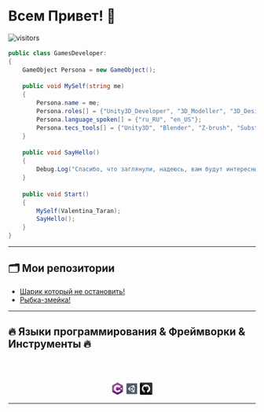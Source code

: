 # Всем Привет! 👋

![visitors](https://visitor-badge.laobi.icu/badge?page_id=Taran-Tina)

```csharp
public class GamesDeveloper:
{
    GameObject Persona = new GameObject();
       
    public void MySelf(string me)
    {
        Persona.name = me;
        Persona.roles[] = {"Unity3D_Developer", "3D_Modeller", "3D_Designer"};
        Persona.language_spoken[] = {"ru_RU", "en_US"};
        Persona.tecs_tools[] = {"Unity3D", "Blender", "Z-brush", "Substance 3D Painter", "Lumion"};
    }   
    
    public void SayHello()
    {
        Debug.Log("Спасибо, что заглянули, надеюсь, вам будут интересны мои работы.");
    }
    
    public void Start()
    {
        MySelf(Valentina_Taran);
        SayHello();
    }
}
```
<hr>

## 🗂️ Мои репозитории
* <a href="https://github.com/Taran-Tina/HelixJump"> Шарик который не остановить! </a>
* <a href="https://github.com/Taran-Tina/Snake"> Рыбка-змейка! </a> 

<hr>

## 🔥 Языки программирования & Фреймворки & Инструменты 🔥
<br><br>

<p align="center">
  <code><img title="C#" height="25" src="images/cSharp.svg"></code>
  <code><img title="Unity3D" height="25" src="images/unity3d.svg"></code>
  <code><img title="GitHub" height="25" src="images/github.svg"></code>
</p>

<hr>
